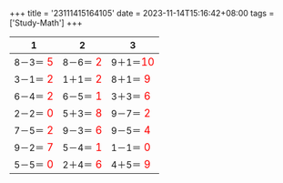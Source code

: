 +++ 
title = '23111415164105' 
date = 2023-11-14T15:16:42+08:00 
tags = ['Study-Math'] 
+++ 

1 | 2 | 3 
-- | -- | -- 
8－3＝<font color=red size=4> 5</font> | 8－6＝<font color=red size=4> 2</font> | 9＋1＝<font color=red size=4>10</font> 
3－1＝<font color=red size=4> 2</font> | 1＋1＝<font color=red size=4> 2</font> | 8＋1＝<font color=red size=4> 9</font> 
6－4＝<font color=red size=4> 2</font> | 6－5＝<font color=red size=4> 1</font> | 3＋3＝<font color=red size=4> 6</font> 
2－2＝<font color=red size=4> 0</font> | 5＋3＝<font color=red size=4> 8</font> | 9－7＝<font color=red size=4> 2</font> 
7－5＝<font color=red size=4> 2</font> | 9－3＝<font color=red size=4> 6</font> | 9－5＝<font color=red size=4> 4</font> 
9－2＝<font color=red size=4> 7</font> | 5－4＝<font color=red size=4> 1</font> | 1－1＝<font color=red size=4> 0</font> 
5－5＝<font color=red size=4> 0</font> | 2＋4＝<font color=red size=4> 6</font> | 4＋5＝<font color=red size=4> 9</font> 

